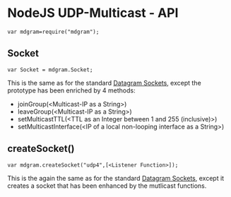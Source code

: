 NodeJS UDP-Multicast - API
==========================

	var mdgram=require("mdgram");

Socket
------
	var Socket = mdgram.Socket;

This is the same as for the standard [Datagram Sockets](http://www.nodejs.org/api.html#dgram-267), except the prototype has been enriched by 4 methods:

* joinGroup(&lt;Multicast-IP as a String>)
* leaveGroup(&lt;Multicast-IP as a String>)
* setMulticastTTL(&lt;TTL as an Integer between 1 and 255 (inclusive)>)
* setMulticastInterface(&lt;IP of a local non-looping interface as a String>)

createSocket()
--------------
	var mdgram.createSocket("udp4",[<Listener Function>]);

This is the again the same as for the standard [Datagram Sockets](http://www.nodejs.org/api.html#dgram-267), except it creates a socket that has been enhanced by the mutlicast functions.
